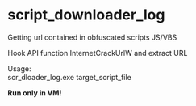 # script_downloader_log  
Getting url contained in obfuscated scripts JS/VBS  

Hook API function InternetCrackUrlW and extract URL  
  
Usage:  
scr_dloader_log.exe target_script_file

**Run only in VM!** 
